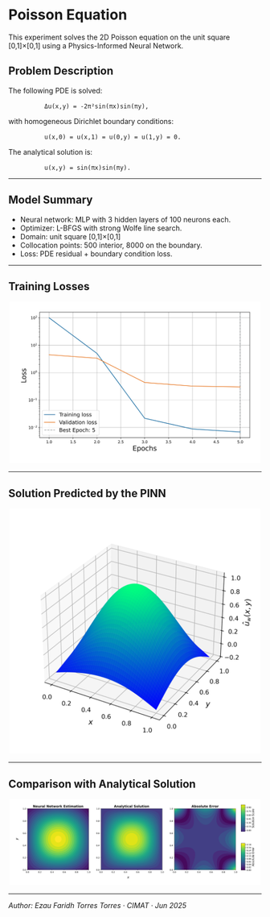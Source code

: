 # Poisson Equation

This experiment solves the 2D Poisson equation on the unit square \[0,1\]×\[0,1\] using a Physics-Informed Neural Network.

## Problem Description

The following PDE is solved:

              Δu(x,y) = -2π²sin(πx)sin(πy),

with homogeneous Dirichlet boundary conditions:

              u(x,0) = u(x,1) = u(0,y) = u(1,y) = 0.

The analytical solution is:

              u(x,y) = sin(πx)sin(πy).
        
---

## Model Summary

- Neural network: MLP with 3 hidden layers of 100 neurons each.
- Optimizer: L-BFGS with strong Wolfe line search.
- Domain: unit square \[0,1\]×\[0,1\]
- Collocation points: 500 interior, 8000 on the boundary.
- Loss: PDE residual + boundary condition loss.

---

## Training Losses

<div align="center">
  <img src="loss_plot.png" alt="Training Loss" width="500"/>
</div>

---

## Solution Predicted by the PINN

<div align="center">
  <img src="solution_plot.png" alt="PINN Solution" width="500"/>
</div>

---

## Comparison with Analytical Solution

<div align="center">
  <img src="comparison_plot.png" alt="Comparison with Analytical Solution" width="500"/>
</div>

---

*Author: Ezau Faridh Torres Torres · CIMAT · Jun 2025*